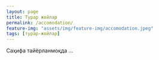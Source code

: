 ```yaml
---
layout: page
title: Турар жойлар
permalink: /accomodation/
feature-img: "assets/img/feature-img/accomodation.jpeg"
tags: [турар-жойлар]
---
```


Саҳифа тайёрланмоқда ...